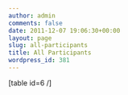 ```yaml
---
author: admin
comments: false
date: 2011-12-07 19:06:30+00:00
layout: page
slug: all-participants
title: All Participants
wordpress_id: 381
---
```


[table id=6 /]
